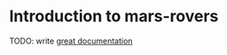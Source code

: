 # Introduction to mars-rovers

TODO: write [great documentation](http://jacobian.org/writing/what-to-write/)

